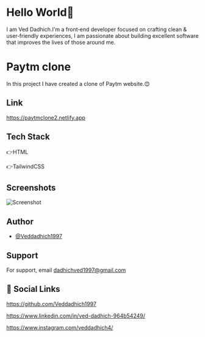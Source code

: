# Hello World👋

I am Ved Dadhich.I'm a front‑end developer focused on crafting clean & user‑friendly experiences, I am passionate about building excellent software that improves the lives of those around me.

# Paytm clone

In this project I have created a clone of Paytm website.😊

## Link

https://paytmclone2.netlify.app

## Tech Stack

👉HTML

👉TailwindCSS

## Screenshots

![Screenshot](./assets/Screenshot%202022-10-18%20235019.png)

## Author

- [@Veddadhich1997](https://www.github.com/Veddadhich1997)

## Support

For support, email dadhichved1997@gmail.com

## 🔗 Social Links

https://github.com/Veddadhich1997

https://www.linkedin.com/in/ved-dadhich-964b54249/

https://www.instagram.com/veddadhich4/
